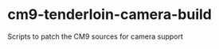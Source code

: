 cm9-tenderloin-camera-build
===========================

Scripts to patch the CM9 sources for camera support